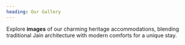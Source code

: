 ```yaml
---
heading: Our Gallery
---
```

Explore **images** of our charming heritage accommodations, blending traditional Jain architecture with modern comforts for a unique stay.